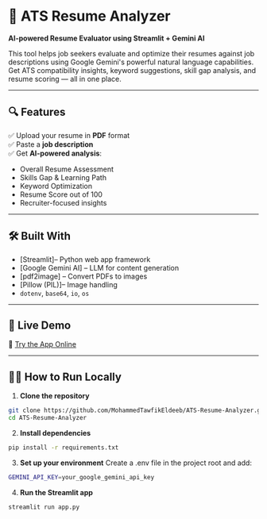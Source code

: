 # 🤖 ATS Resume Analyzer

**AI-powered Resume Evaluator using Streamlit + Gemini AI**

This tool helps job seekers evaluate and optimize their resumes against job descriptions using Google Gemini's powerful natural language capabilities. Get ATS compatibility insights, keyword suggestions, skill gap analysis, and resume scoring — all in one place.

---

## 🔍 Features

✅ Upload your resume in **PDF** format  
✅ Paste a **job description**  
✅ Get **AI-powered analysis**:
- Overall Resume Assessment
- Skills Gap & Learning Path
- Keyword Optimization
- Resume Score out of 100
- Recruiter-focused insights

---

## 🛠️ Built With

- [Streamlit]– Python web app framework
- [Google Gemini AI] – LLM for content generation
- [pdf2image] – Convert PDFs to images
- [Pillow (PIL)]– Image handling
- `dotenv`, `base64`, `io`, `os`

---

## 🚀 Live Demo

🔗 [Try the App Online]([https://your-deployment-link.com](https://ats-resume-analyzer-z.streamlit.app/))  

---

## 🧑‍💻 How to Run Locally

1. **Clone the repository**
```bash
git clone https://github.com/MohammedTawfikEldeeb/ATS-Resume-Analyzer.git
cd ATS-Resume-Analyzer
```
2. **Install dependencies**
```bash
pip install -r requirements.txt
```
3. **Set up your environment**
   Create a .env file in the project root and add:
```bash
GEMINI_API_KEY=your_google_gemini_api_key
```
4. **Run the Streamlit app**
```bash
streamlit run app.py
```



